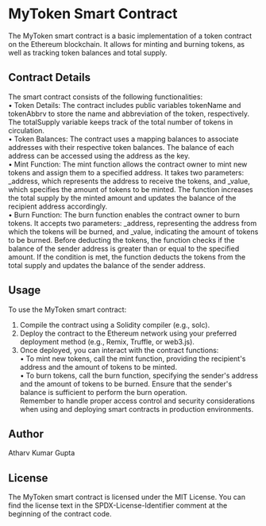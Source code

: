 # MyToken Smart Contract  
  The MyToken smart contract is a basic implementation of a token contract on the Ethereum blockchain. It allows for minting and burning tokens, as well as tracking token balances and total   supply.
## Contract Details  
  The smart contract consists of the following functionalities:  
  •	Token Details: The contract includes public variables tokenName and tokenAbbrv to store the name and abbreviation of the token, respectively. The totalSupply variable keeps track of the     total number of tokens in circulation.  
  •	Token Balances: The contract uses a mapping balances to associate addresses with their respective token balances. The balance of each address can be accessed using the address as the         key.  
  •	Mint Function: The mint function allows the contract owner to mint new tokens and assign them to a specified address. It takes two parameters: _address, which represents the address to       receive the tokens, and _value, which specifies the amount of tokens to be minted. The function increases the total supply by the minted amount and updates the balance of the recipient       address accordingly.  
  •	Burn Function: The burn function enables the contract owner to burn tokens. It accepts two parameters: _address, representing the address from which the tokens will be burned, and           _value, indicating the amount of tokens to be burned. Before deducting the tokens, the function checks if the balance of the sender address is greater than or equal to the specified         amount. If the condition is met, the function deducts the tokens from the total supply and updates the balance of the sender address.  
## Usage  
  To use the MyToken smart contract:  
  1.	Compile the contract using a Solidity compiler (e.g., solc).  
  2.	Deploy the contract to the Ethereum network using your preferred deployment method (e.g., Remix, Truffle, or web3.js).  
  3.	Once deployed, you can interact with the contract functions:  
  •	To mint new tokens, call the mint function, providing the recipient's address and the amount of tokens to be minted.  
  •	To burn tokens, call the burn function, specifying the sender's address and the amount of tokens to be burned. Ensure that the sender's balance is sufficient to perform the burn               operation.  
  Remember to handle proper access control and security considerations when using and deploying smart contracts in production environments.  
## Author  
  Atharv Kumar Gupta  
## License  
  The MyToken smart contract is licensed under the MIT License. You can find the license text in the SPDX-License-Identifier comment at the beginning of the contract code.  

